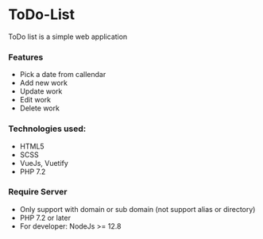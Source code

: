 # ToDo-List

ToDo list is a simple web application 

### Features
* Pick a date from callendar
* Add new work
* Update work
* Edit work
* Delete work

### Technologies used:
* HTML5
* SCSS
* VueJs, Vuetify
* PHP 7.2

### Require Server

* Only support with domain or sub domain (not support alias or directory)
* PHP 7.2 or later
* For developer: NodeJs >= 12.8 

### 
